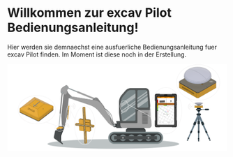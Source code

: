 # Willkommen zur excav Pilot Bedienungsanleitung!
Hier werden sie demnaechst eine ausfuerliche Bedienungsanleitung fuer excav Pilot finden. Im Moment ist diese noch in der Erstellung.

![Example Image](systemuebersicht_grau.png)
